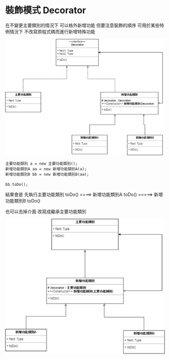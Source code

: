 # 裝飾模式 Decorator

在不變更主要類別的情況下 可以格外新增功能 但要注意裝飾的順序
可用於某些特例情況下 不改寫原程式碼而進行新增特殊功能

![image](https://github.com/escc1122/design-pattern/blob/master/6_Decorator/Decorator.jpg)



    主要功能類別 a = new 主要功能類別();
    新增功能類別A aa = new 新增功能類別A(a);
    新增功能類別B bb = new 新增功能類別B(aa);
  
    bb.toDo();

結果會是 先執行主要功能類別 toDo() ====> 新增功能類別A toDo() =====> 新增功能類別B toDo()





也可以去掉介面 改寫成繼承主要功能類別

![image](https://github.com/escc1122/design-pattern/blob/master/6_Decorator/Decorator2.jpg)
